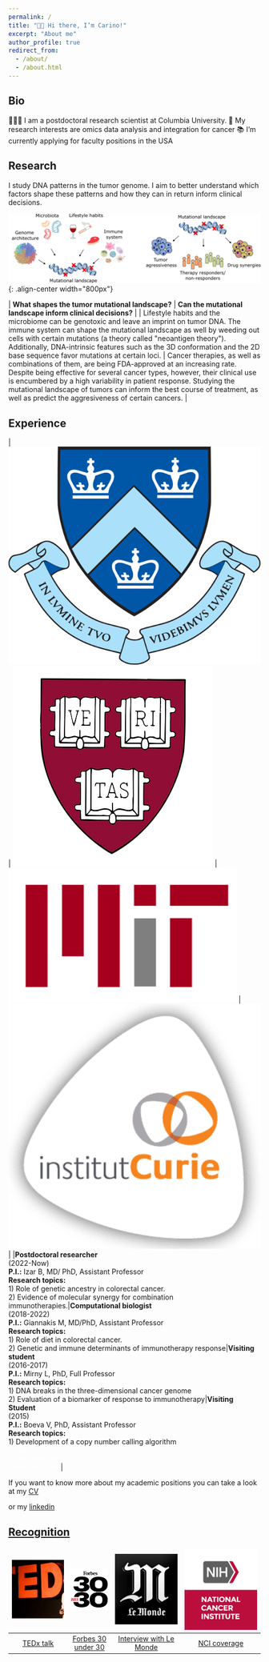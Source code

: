 ```yaml
---
permalink: /
title: "👋🏼 Hi there, I’m Carino!"
excerpt: "About me"
author_profile: true
redirect_from: 
  - /about/
  - /about.html
---
```


<h2> Bio </h2>

👨🏻‍💻 I am a postdoctoral research scientist at Columbia University. 
🔬 My research interests are omics data analysis and integration for cancer 
📚 I’m currently applying for faculty positions in the USA

<h2> Research </h2>

I study DNA patterns in the tumor genome. I aim to better understand which factors shape these patterns and how they can in return inform clinical decisions.


![Illustration of my research interests](/images/Research_interest.png){: .align-center width="800px"}

<style>
table {
    border-collapse: collapse;
    table-layout: fixed;
    width: 100%;
}
table, th, td {
   border: 1px solid white;
}
blockquote {
    border-left: solid white;
    padding-left: 0px;
}
</style>

| **What shapes the tumor mutational landscape?** | **Can the mutational landscape inform clinical decisions?** |
| Lifestyle habits and the microbiome can be genotoxic and leave an imprint on tumor DNA. The immune system can shape the mutational landscape as well by weeding out cells with certain mutations (a theory called "neoantigen theory"). Additionally, DNA-intrinsic features such as the 3D conformation and the 2D base sequence favor mutations at certain loci. | Cancer therapies, as well as combinations of them, are being FDA-approved at an increasing rate. Despite being effective for several cancer types, however, their clinical use is encumbered by a high variability in patient response. Studying the mutational landscape of tumors can inform the best course of treatment, as well as predict the aggresiveness of certain cancers. |   

<h2> Experience </h2>

<style> 
table {
    border-collapse: collapse;
    table-layout: fixed;
    width: 100%;
}
table, th, td {
   border: 1px solid white;
}
blockquote {
    border-left: solid white;
    padding-left: 0px;
}
</style>

|  ![Columbia logo](/images/Columbia_logo.png)  |  ![Harvard logo](/images/Harvard_logo.webp)  |  ![MIT logo](/images/MIT_logo.webp)  |  ![Curie logo](/images/Curie_logo.png)  |
|**Postdoctoral researcher**<br>(2022-Now)<br>**P.I.:** Izar B, MD/ PhD, Assistant Professor<br>**Research topics:**<br> 1) Role of genetic ancestry in colorectal cancer. <br> 2) Evidence of molecular synergy for combination immunotherapies.|**Computational biologist**<br>(2018-2022)<br>**P.I.:** Giannakis M, MD/PhD, Assistant Professor<br>**Research topics:**<br> 1) Role of diet in colorectal cancer. <br> 2) Genetic and immune determinants of immunotherapy response|**Visiting student**<br>(2016-2017)<br>**P.I.:** Mirny L, PhD, Full Professor<br>**Research topics:**<br> 1) DNA breaks in the three-dimensional cancer genome<br> 2) Evaluation of a biomarker of response to immunotherapy|**Visiting Student**<br>(2015)<br>**P.I.:** Boeva V, PhD, Assistant Professor<br>**Research topics:**<br> 1) Development of a copy number calling algorithm<br> <span style="color:white">some <em>white</em> text</span> <br>  <span style="color:white">some <em>white</em> text</span> <br>  <span style="color:white">some <em>white</em> text</span>|

<p> If you want to know more about my academic positions you can take a look at my <a href="https://carinogurjao.github.io/cv/"> CV </a></p> or my <a href="https://carinogurjao.github.io/cv/"> linkedin

<h2> Recognition </h2>


<style> 
table {
    border-collapse: collapse;
    table-layout: fixed;
    width: 100%;
    border:0;
}
table, th, td {
   border: 0px solid white;
}
blockquote {
    border-left: solid white;
    padding-left: 0px;
}
</style>

|  ![TEDx logo](/images/TEDx_logo.webp)  |  ![Forbes logo](/images/30u30_logo.webp)  |  ![Le Monde logo](/images/LM_logo.webp)  |  ![NCI logo](/images/NCI_logo.webp)  |
|:-:|:-:|:-:|:-:|
|  <a href="https://www.youtube.com/watch?v=f-8bwiOEHcU"> TEDx talk|<a href="https://www.forbes.com/profile/carino-gurjao/?sh=6573cada6ee9"> Forbes 30 under 30| <a href="https://www.lemonde.fr/planete/article/2021/06/22/le-lien-entre-consommation-de-viande-rouge-et-cancer-colorectal-mieux-compris_6085111_3244.html"> Interview with Le Monde | <a href="https://www.cancer.gov/news-events/cancer-currents-blog/2021/red-meat-colorectal-cancer-genetic-signature"> NCI coverage |

